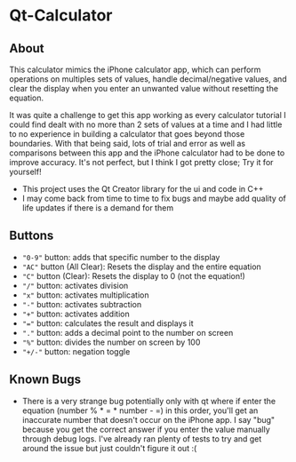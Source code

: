 # Qt-Calculator

## About
This calculator mimics the iPhone calculator app, which can perform operations on multiples sets of values, handle decimal/negative values, and clear the display when you enter an unwanted value without resetting the equation. 

It was quite a challenge to get this app working as every calculator tutorial I could find dealt with no more than 2 sets of values at a time and I had little to no experience in building a calculator that goes beyond those boundaries. With that being said, lots of trial and error as well as comparisons between this app and the iPhone calculator had to be done to improve accuracy. It's not perfect, but I think I got pretty close; Try it for yourself!

- This project uses the Qt Creator library for the ui and code in C++
- I may come back from time to time to fix bugs and maybe add quality of life updates if there is a demand for them

## Buttons
- ```"0-9"``` button: adds that specific number to the display 
- ```"AC"``` button (All Clear): Resets the display and the entire equation
- ```"C"``` button (Clear): Resets the display to 0 (not the equation!)
- ```"/"``` button: activates division
- ```"x"``` button: activates multiplication 
- ```"-"``` button: activates subtraction
- ```"+"``` button: activates addition
- ```"="``` button: calculates the result and displays it
- ```"."``` button: adds a decimal point to the number on screen
- ```"%"``` button: divides the number on screen by 100
- ```"+/-"``` button: negation toggle

## Known Bugs
- There is a very strange bug potentially only with qt where if enter the equation (number % * = * number - =) in this order, you'll get an inaccurate number that doesn't occur on the iPhone app. I say "bug" because you get the correct answer if you enter the value manually through debug logs. I've already ran plenty of tests to try and get around the issue but just couldn't figure it out :(
